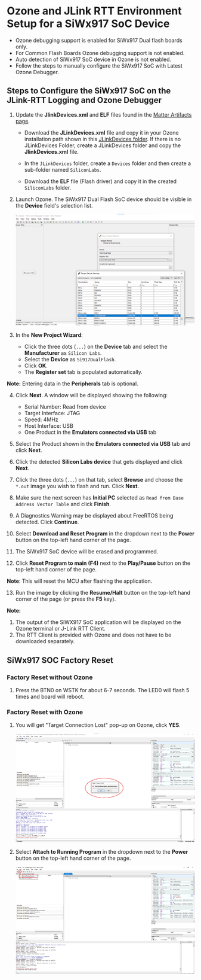 # Ozone and JLink RTT Environment Setup for a SiWx917 SoC Device

- Ozone debugging support is enabled for SiWx917 Dual flash boards only.
- For Common Flash Boards Ozone debugging support is not enabled.
- Auto detection of SiWx917 SoC device in Ozone is not enabled.
- Follow the steps to manually configure the SiWx917 SoC with Latest Ozone Debugger.

## Steps to Configure the SiWx917 SoC on the JLink-RTT Logging and Ozone Debugger

1.  Update the **JlinkDevices.xml** and **ELF** files found in the [Matter Artifacts page](../general/ARTIFACTS.md).

     - Download the **JLinkDevices.xml** file and copy it in your Ozone installation path shown in this  [JLinkDevices folder](https://wiki.segger.com/J-Link_Device_Support_Kit#JLinkDevices_folder). If there is no JLinkDevices Folder, create a JLinkDevices folder and copy the **JlinkDevices.xml** file.

     - In the `JLinkDevices` folder, create a `Devices` folder and then create a sub-folder named `SiliconLabs`.

     - Download the **ELF** file (Flash driver) and copy it in the created `SiliconLabs` folder.

2.  Launch Ozone. The SiWx917 Dual Flash SoC device should be visible in the **Device** field's selection list.

    ![Silicon Labs - SiWx917 SoC](./images/SiWx917_Target_Ozone.png)

3.  In the **New Project Wizard**:

    - Click the three dots (`...`) on the **Device** tab and select the **Manufacturer** as `Silicon Labs`.
    - Select the **Device** as `Si917DualFlash`.
    - Click **OK**.
    - The **Register set** tab is populated automatically.

**Note:** Entering data in the **Peripherals** tab is optional.
 
4.  Click **Next**. A window will be displayed showing the following:

    -   Serial Number: Read from device
    -   Target Interface: JTAG
    -   Speed: 4MHz
    -   Host Interface: USB
    -   One Product in the **Emulators connected via USB** tab
 
5. Select the Product shown in the **Emulators connected via USB** tab and click **Next**.
 
6.  Click the detected **Silicon Labs device** that gets displayed and click **Next**.
 
7.  Click the three dots (`...`) on that tab, select **Browse** and choose the `*.out` image you wish to flash and run. Click **Next**.
 
8.  Make sure the next screen has **Initial PC** selected as `Read from Base Address Vector Table` and click **Finish**.
 
9.  A Diagnostics Warning may be displayed about FreeRTOS being detected. Click **Continue**.
 
10.  Select **Download and Reset Program** in the dropdown next to the **Power** button on the top-left hand corner of the page.
 
11.  The SiWx917 SoC device will be erased and programmed.
 
12.  Click **Reset Program to main (F4)** next to the **Play/Pause** button on the top-left hand corner of the page.

**Note**: This will reset the MCU after flashing the application.
 
13.  Run the image by clicking the **Resume/Halt** button on the top-left hand corner of the page (or press the **F5** key).

**Note:**
1. The output of the SiWX917 SoC application will be displayed on the Ozone terminal or J-Link RTT Client.
2. The RTT Client is provided with Ozone and does not have to be downloaded separately.
 
## SiWx917 SOC Factory Reset
### Factory Reset without Ozone

1. Press the BTN0 on WSTK for about 6-7 seconds. The LED0 will flash 5 times and board will reboot.

### Factory Reset with Ozone

1. You will get "Target Connection Lost" pop-up on Ozone, click **YES**.
   
   ![Silicon Labs - SiWx917 SoC Ozone Target Connection Lost](./images/SiWx917_SoC_TargetConnectionLost.png)

2. Select **Attach to Running Program** in the dropdown next to the **Power** button on the top-left hand corner of the page.
   
   ![Silicon Labs - SiWx917 SoC Ozone Target Connection Lost](./images/SiWx917SoC_AttachToRunningProgram.png)